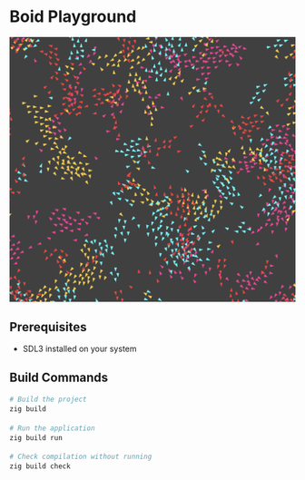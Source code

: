 # Boid Playground

![screenshot](assets/demo.png)

## Prerequisites

- SDL3 installed on your system

## Build Commands

```bash
# Build the project
zig build

# Run the application
zig build run

# Check compilation without running
zig build check
```
